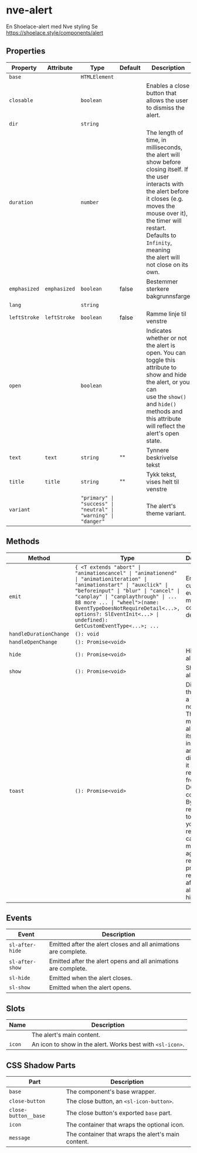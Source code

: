 # nve-alert

En Shoelace-alert med Nve styling
Se https://shoelace.style/components/alert

## Properties

| Property     | Attribute    | Type                                             | Default | Description                                      |
|--------------|--------------|--------------------------------------------------|---------|--------------------------------------------------|
| `base`       |              | `HTMLElement`                                    |         |                                                  |
| `closable`   |              | `boolean`                                        |         | Enables a close button that allows the user to dismiss the alert. |
| `dir`        |              | `string`                                         |         |                                                  |
| `duration`   |              | `number`                                         |         | The length of time, in milliseconds, the alert will show before closing itself. If the user interacts with<br />the alert before it closes (e.g. moves the mouse over it), the timer will restart. Defaults to `Infinity`, meaning<br />the alert will not close on its own. |
| `emphasized` | `emphasized` | `boolean`                                        | false   | Bestemmer sterkere bakgrunnsfarge                |
| `lang`       |              | `string`                                         |         |                                                  |
| `leftStroke` | `leftStroke` | `boolean`                                        | false   | Ramme linje til venstre                          |
| `open`       |              | `boolean`                                        |         | Indicates whether or not the alert is open. You can toggle this attribute to show and hide the alert, or you can<br />use the `show()` and `hide()` methods and this attribute will reflect the alert's open state. |
| `text`       | `text`       | `string`                                         | ""      | Tynnere beskrivelse tekst                        |
| `title`      | `title`      | `string`                                         | ""      | Tykk tekst, vises helt til venstre               |
| `variant`    |              | `"primary" \| "success" \| "neutral" \| "warning" \| "danger"` |         | The alert's theme variant.                       |

## Methods

| Method                 | Type                                             | Description                                      |
|------------------------|--------------------------------------------------|--------------------------------------------------|
| `emit`                 | `{ <T extends "abort" \| "animationcancel" \| "animationend" \| "animationiteration" \| "animationstart" \| "auxclick" \| "beforeinput" \| "blur" \| "cancel" \| "canplay" \| "canplaythrough" \| ... 88 more ... \| "wheel">(name: EventTypeDoesNotRequireDetail<...>, options?: SlEventInit<...> \| undefined): GetCustomEventType<...>; ...` | Emits a custom event with more convenient defaults. |
| `handleDurationChange` | `(): void`                                       |                                                  |
| `handleOpenChange`     | `(): Promise<void>`                              |                                                  |
| `hide`                 | `(): Promise<void>`                              | Hides the alert                                  |
| `show`                 | `(): Promise<void>`                              | Shows the alert.                                 |
| `toast`                | `(): Promise<void>`                              | Displays the alert as a toast notification. This will move the alert out of its position in the DOM and, when<br />dismissed, it will be removed from the DOM completely. By storing a reference to the alert, you can reuse it by<br />calling this method again. The returned promise will resolve after the alert is hidden. |

## Events

| Event           | Description                                      |
|-----------------|--------------------------------------------------|
| `sl-after-hide` | Emitted after the alert closes and all animations are complete. |
| `sl-after-show` | Emitted after the alert opens and all animations are complete. |
| `sl-hide`       | Emitted when the alert closes.                   |
| `sl-show`       | Emitted when the alert opens.                    |

## Slots

| Name   | Description                                      |
|--------|--------------------------------------------------|
|        | The alert's main content.                        |
| `icon` | An icon to show in the alert. Works best with `<sl-icon>`. |

## CSS Shadow Parts

| Part                 | Description                                      |
|----------------------|--------------------------------------------------|
| `base`               | The component's base wrapper.                    |
| `close-button`       | The close button, an `<sl-icon-button>`.         |
| `close-button__base` | The close button's exported `base` part.         |
| `icon`               | The container that wraps the optional icon.      |
| `message`            | The container that wraps the alert's main content. |
